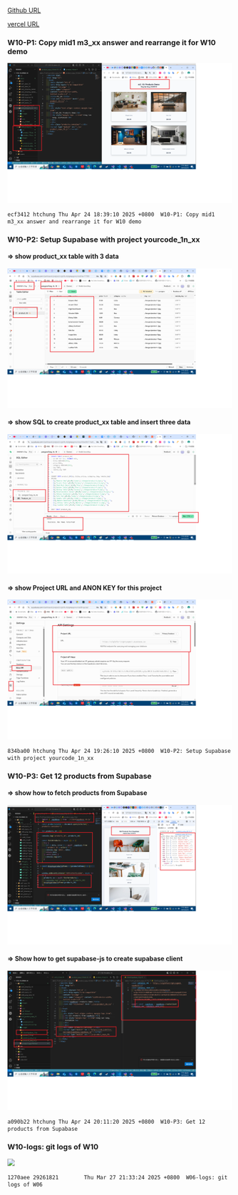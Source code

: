 [Github URL](https://github.com/29261821/1132-1N-demo-10)

[vercel URL](https://1132-1-n-demo-10.vercel.app/)

### W10-P1: Copy mid1 m3_xx answer and rearrange it for W10 demo

![](w10-p1.png)

```
ecf3412 htchung Thu Apr 24 18:39:10 2025 +0800  W10-P1: Copy mid1 m3_xx answer and rearrange it for W10 demo
```

### W10-P2: Setup Supabase with project yourcode_1n_xx

#### => show product_xx table with 3 data

![](w10-p2-1.png)

#### => show SQL to create product_xx table and insert three data

![](w10-p2-2.png)

#### => show Project URL and ANON KEY for this project

![](w10-p2-3.png)

```
834ba00 htchung Thu Apr 24 19:26:10 2025 +0800  W10-P2: Setup Supabase with project yourcode_1n_xx
```

### W10-P3: Get 12 products from Supabase

#### => show how to fetch products from Supabase

![](w10-p3-1.png)

#### => Show how to get supabase-js to create supabase client

![](w10-p3-2.png)

```
a090b22 htchung Thu Apr 24 20:11:20 2025 +0800  W10-P3: Get 12 products from Supabase
```

### W10-logs: git logs of W10

![](w06-logs.png)

```
1270aee 29261821        Thu Mar 27 21:33:24 2025 +0800  W06-logs: git logs of W06
```
